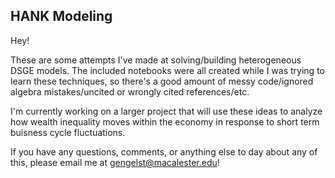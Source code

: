 ## HANK Modeling

Hey!

These are some attempts I've made at solving/building heterogeneous DSGE models. The included notebooks were all created while I was trying to learn these techniques, so there's a good amount of messy code/ignored algebra mistakes/uncited or wrongly cited references/etc.

I'm currently working on a larger project that will use these ideas to analyze how wealth inequality moves within the economy in response to short term buisness cycle fluctuations.

If you have any questions, comments, or anything else to day about any of this, please email me at gengelst@macalester.edu!
